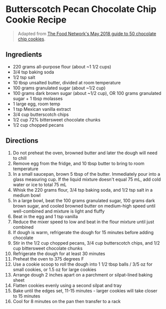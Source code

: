# Butterscotch Pecan Chocolate Chip Cookie Recipe

> Adapted from [The Food Network's May 2018 guide to 50 chocolate chip cookies](https://www.foodnetwork.com/recipes/packages/baking-guide/cookies-and-bars/50-chocolate-chip-cookies).

## Ingredients 

* 220 grams all-purpose flour (about ~1 1/2 cups)
* 3/4 tsp baking soda
* 1/2 tsp salt
* 10 tbsp unsalted butter, divided at room temperature
* 100 grams granulated sugar (about ~1/2 cup)
* 100 grams dark brown sugar (about ~1/2 cup), OR 100 grams granulated sugar + 1 tbsp molasses
* 1 large egg, room temp
* 1 tsp Mexican vanilla extract
* 3/4 cup butterscotch chips
* 1/2 cup 72% bittersweet chocolate chunks
* 1/2 cup chopped pecans


## Directions

1. Do not preheat the oven, browned butter and later the dough will need to chill
1. Remove egg from the fridge, and 10 tbsp butter to bring to room temperature
1. In a small saucepan, brown 5 tbsp of the butter. Immediately pour into a glass measuring cup. If the liquid mixture doesn't equal 75 mL, add cold water or ice to total 75 mL
1. Whisk the 220 grams flour, 3/4 tsp baking soda, and 1/2 tsp salt in a medium bowl
1. In a large bowl, beat the 100 grams granulated sugar, 100 grams dark brown sugar, and cooled browned butter on medium-high speed until well-combined and mixture is light and fluffy
1. Beat in the egg and 1 tsp vanilla
1. Reduce the mixer speed to low and beat in the flour mixture until just combined
1. If dough is warm, refrigerate the dough for 15 minutes before adding chocolate
1. Stir in the 1/2 cup chopped pecans, 3/4 cup butterscotch chips, and 1/2 cup bittersweet chocolate chunks
1. Refrigerate the dough for at least 30 minutes
1. Preheat the oven to 375 degrees F
1. Use a cookie scoop to roll the dough into 1 1/2 tbsp balls / 3/5 oz for small cookies, or 1.5 oz for large cookies
1. Arrange dough 2 inches apart on a parchment or silpat-lined baking sheet
1. Flatten cookies evenly using a second silpat and tray
1. Bake until the edges set, 11-15 minutes - larger cookies will take closer to 15 minutes
1. Cool for 8 minutes on the pan then transfer to a rack

